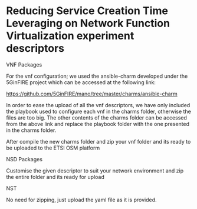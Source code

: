 # Reducing Service Creation Time Leveraging on Network Function Virtualization experiment descriptors



VNF Packages

For the vnf configuration; we used the ansible-charm developed under the 5GinFIRE project 
which can be accessed at the following link:

https://github.com/5GinFIRE/mano/tree/master/charms/ansible-charm

In order to ease the upload of all the vnf descriptors, we have only included the playbook used to configure each vnf 
in the charms folder, otherwise the files are too big. The other contents of the charms folder can be accessed from
the above link and replace the playbook folder with the one presented in the charms folder.

After compile the new charms folder and zip your vnf folder and its ready to be uploaded to the ETSI OSM platform


NSD Packages

Customise the given descriptor to suit your network environment and zip the entire folder and its ready for upload

NST

No need for zipping, just upload the yaml file as it is provided.
